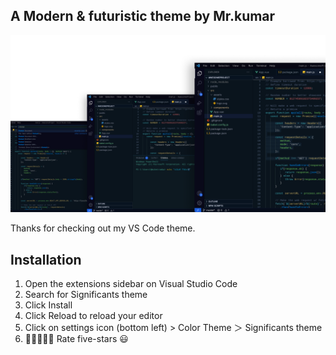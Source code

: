 ## A Modern & futuristic theme by Mr.kumar

![alt text](./images/Main-banner.png)

Thanks for checking out my VS Code theme.

## Installation

1. Open the extensions sidebar on Visual Studio Code
1. Search for Significants theme
1. Click Install
1. Click Reload to reload your editor
1. Click on settings icon (bottom left) > Color Theme ＞ Significants theme
1. 🌟🌟🌟🌟🌟 Rate five-stars 😃
